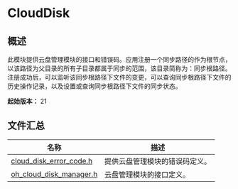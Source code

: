 # CloudDisk
<!--Kit: Core File Kit-->
<!--Subsystem: FileManagement-->
<!--Owner: -->
<!--Designer: -->
<!--Tester: -->
<!--Adviser: @foryourself-->

## 概述

此模块提供云盘管理模块的接口和错误码。应用注册一个同步路径的作为根节点，以该路径为父目录的所有子目录都属于同步的范围，该目录简称为：同步根路径。<br> 注册成功后，可以监听该同步根路径下文件的变更，可以查询同步根路径下文件的历史操作记录，以及设置或查询同步根路径下文件的同步状态。

**起始版本：** 21
## 文件汇总

| 名称 | 描述 |
| -- | -- |
| [cloud_disk_error_code.h](capi-cloud-disk-error-code-h.md) | 提供云盘管理模块的错误码定义。 |
| [oh_cloud_disk_manager.h](capi-oh-cloud-disk-manager-h.md) | 云盘管理模块的接口定义。 |
